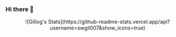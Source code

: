 ### Hi there 👋

<center>
  ![Gillog's Stats](https://github-readme-stats.vercel.app/api?username=swgil007&show_icons=true)
</center>


<!--
**swgil007/swgil007** is a ✨ _special_ ✨ repository because its `README.md` (this file) appears on your GitHub profile.

Here are some ideas to get you started:

- 🔭 I’m currently working on ...
- 🌱 I’m currently learning ...
- 👯 I’m looking to collaborate on ...
- 🤔 I’m looking for help with ...
- 💬 Ask me about ...
- 📫 How to reach me: ...
- 😄 Pronouns: ...
- ⚡ Fun fact: ...
-->
